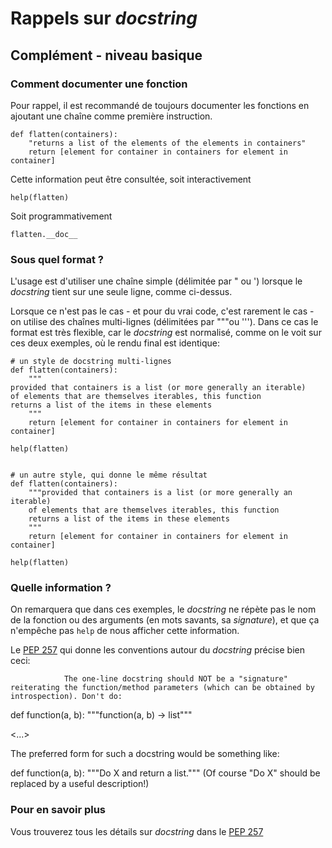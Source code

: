 
# Rappels sur *docstring*

## Complément - niveau basique

### Comment documenter une fonction

Pour rappel, il est recommandé de toujours documenter les fonctions en ajoutant
une chaîne comme première instruction.


    def flatten(containers):
        "returns a list of the elements of the elements in containers"
        return [element for container in containers for element in container]

Cette information peut être consultée, soit interactivement


    help(flatten)

Soit programmativement


    flatten.__doc__

### Sous quel format ?

L'usage est d'utiliser une chaîne simple (délimitée par " ou ') lorsque le
*docstring* tient sur une seule ligne, comme ci-dessus.

Lorsque ce n'est pas le cas - et pour du vrai code, c'est rarement le cas - on
utilise des chaînes multi-lignes (délimitées par """ou '''). Dans ce cas le
format est très flexible, car le *docstring* est normalisé, comme on le voit sur
ces deux exemples, où le rendu final est identique:


    # un style de docstring multi-lignes
    def flatten(containers):
        """
    provided that containers is a list (or more generally an iterable)
    of elements that are themselves iterables, this function
    returns a list of the items in these elements
        """
        return [element for container in containers for element in container]
    
    help(flatten)


    # un autre style, qui donne le même résultat
    def flatten(containers):
        """provided that containers is a list (or more generally an iterable)
        of elements that are themselves iterables, this function
        returns a list of the items in these elements
        """
        return [element for container in containers for element in container]
    
    help(flatten)

### Quelle information ?

On remarquera que dans ces exemples, le *docstring* ne répète pas le nom de la
fonction ou des arguments (en mots savants, sa *signature*), et que ça n'empêche
pas `help` de nous afficher cette information.

Le [PEP 257](http://legacy.python.org/dev/peps/pep-0257/) qui donne les
conventions autour du *docstring* précise bien ceci:

                The one-line docstring should NOT be a "signature" reiterating the function/method parameters (which can be obtained by introspection). Don't do:

def function(a, b):
    """function(a, b) -> list"""
 
<...>

The preferred form for such a docstring would be something like:

def function(a, b):
    """Do X and return a list."""
(Of course "Do X" should be replaced by a useful description!)
                
### Pour en savoir plus

Vous trouverez tous les détails sur *docstring* dans le [PEP
257](http://legacy.python.org/dev/peps/pep-0257/)
